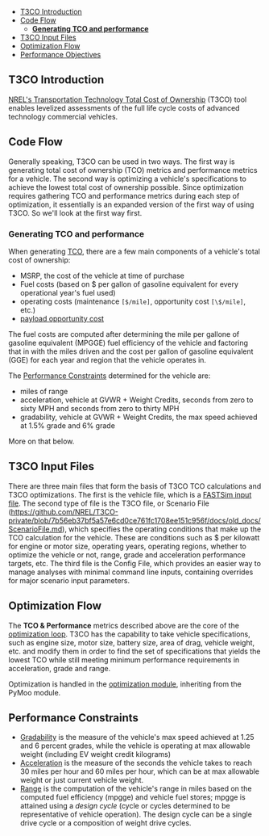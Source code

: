 
- [T3CO Introduction ](#t3co-introduction-)
- [Code Flow ](#code-flow-)
  - [**Generating TCO and performance**](#generating-tco-and-performance)
- [T3CO Input Files ](#t3co-input-files-)
- [Optimization Flow ](#optimization-flow-)
- [Performance Objectives ](#performance-objectives-)



## T3CO Introduction <a name="introduction"></a>

[NREL's Transportation Technology Total Cost of Ownership](https://www.nrel.gov/transportation/t3co.html) (T3CO) tool enables levelized assessments of the full life cycle costs of advanced technology commercial vehicles. 

## Code Flow <a name="codeflow"></a>

Generally speaking, T3CO can be used in two ways. The first way is generating total cost of ownership (TCO) metrics and performance metrics for a vehicle. The second way is optimizing a vehicle's specifications to achieve the lowest total cost of ownership possible. Since optimization requires gathering TCO and performance metrics during each step of optimization, it essentially is an expanded version of the first way of using T3CO. So we'll look at the first way first.

### **Generating TCO and performance**

When generating [TCO](https://github.com/NREL/T3CO-private/blob/7b56eb37bf5a57e6cd0ce761fc1708ee151c956f/docs/old_docs/TCO_calculations.md), there are a few main components of a vehicle's total cost of ownership:
- MSRP, the cost of the vehicle at time of purchase
- Fuel costs (based on $ per gallon of gasoline equivalent for every operational year's fuel used)
- operating costs (maintenance `[$/mile]`, opportunity cost `[\$/mile]`, etc.)
- [payload opportunity cost](https://github.com/NREL/T3CO-private/blob/main/docs/old_docs/TCO_calculations.md#payload-opportunity-costs-)

The fuel costs are computed after determining the mile per gallone of gasoline equivalent (MPGGE) fuel efficiency of the vehicle and factoring that in with the miles driven and the cost per gallon of gasoline equivalent (GGE) for each year and region that the vehicle operates in.

The [Performance Constraints](#Performance_Constraints) determined for the vehicle are:
- miles of range
- acceleration, vehicle at GVWR + Weight Credits,  seconds from zero to sixty MPH and seconds from zero to thirty MPH
- gradability, vehicle at GVWR + Weight Credits, the max speed achieved at 1.5% grade and 6% grade

More on that below.

## T3CO Input Files <a name="T3CO_Input_Files"></a>

There are three main files that form the basis of T3CO TCO calculations and T3CO optimizations. The first is the vehicle file, which is a [FASTSim input file](https:https://docs.rs/fastsim-core/0.1.6/fastsim_core/vehicle/struct.RustVehicle.html). The second type of file is the T3CO file, or Scenario File (https://github.com/NREL/T3CO-private/blob/7b56eb37bf5a57e6cd0ce761fc1708ee151c956f/docs/old_docs/ScenarioFile.md), which specifies the operating conditions that make up the TCO calculation for the vehicle. These are conditions such as $ per kilowatt for engine or motor size, operating years, operating regions, whether to optimize the vehicle or not, range, grade and acceleration performance targets, etc. The third file is the Config File, which provides an easier way to manage analyses with minimal command line inputs, containing overrides for major scenario input parameters.

## Optimization Flow <a name="Optimization_Flow"></a>

The **TCO & Performance** metrics described above are the core of the [optimization loop](https://github.com/NREL/T3CO-private/blob/7b56eb37bf5a57e6cd0ce761fc1708ee151c956f/docs/old_docs/optimization.md). T3CO has the capability to take vehicle specifications, such as engine size, motor size, battery size, area of drag, vehicle weight, etc. and modify them in order to find the set of specifications that yields the lowest TCO while still meeting minimum performance requirements in acceleration, grade and range.

Optimization is handled in the [optimization module](https://github.com/NREL/T3CO-private/blob/74a494bc783c1d0d5794d605584e9843b3a4cb2d/t3co/moopack/moo.py#L80), inheriting from the PyMoo module.

## Performance Constraints <a name="Performance_Constraints"></a>

- [Gradability](https://github.com/NREL/T3CO-private/blob/7b56eb37bf5a57e6cd0ce761fc1708ee151c956f/docs/old_docs/acceleration_and_grade_tests.mdd) is the measure of the vehicle's max speed achieved at 1.25 and 6 percent grades, while the vehicle is operating at max allowable weight (including EV weight credit kilograms)
- [Acceleration](https://github.com/NREL/T3CO-private/blob/7b56eb37bf5a57e6cd0ce761fc1708ee151c956f/docs/old_docs/acceleration_and_grade_tests.md) is the measure of the seconds the vehicle takes to reach 30 miles per hour and 60 miles per hour, which can be at max allowable weight or just current vehicle weight.
- [Range](https://github.com/NREL/T3CO-private/blob/7b56eb37bf5a57e6cd0ce761fc1708ee151c956f/docs/old_docs/fuel_efficiency_and_range.md) is the computation of the vehicle's range in miles based on the computed fuel efficiency (mpgge) and vehicle fuel stores; mpgge is attained using a *design cycle* (cycle or cycles determined to be representative of vehicle operation). The design cycle can be a single drive cycle or a composition of weight drive cycles.

